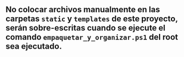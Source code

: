 ## No colocar archivos manualmente en las carpetas `static` y `templates` de este proyecto, serán sobre-escritas cuando se ejecute el comando `empaquetar_y_organizar.ps1` del root sea ejecutado.
